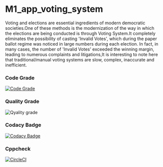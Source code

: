 # M1_app_voting_system



Voting and elections are essential ingredients of modern democratic societies.One of these methods is the modernization of the way in which the elections are being conducted is through Voting System.It completely eliminates the possibility of casting 'Invalid Votes', which during the paper ballot regime was noticed in large numbers during each election. In fact, in many cases, the number of 'Invalid Votes' exceeded the winning margin, leading to numerous complaints and litigations,It is interesting to note here that traditional/manual voting systems are slow, complex, inaccurate and inefficient.

### Code Grade
[![Code Grade](https://api.codiga.io/project/29957/score/svg)](https://app.codiga.io/public/project/29957/M1_app_voting_system/dashboard)

### Quality Grade
![Qyality grade](https://api.codiga.io/project/29957/status/svg)

### Codacy Badge
[![Codacy Badge](https://app.codacy.com/project/badge/Grade/9076e7e859a34aeb8c4f7368ddf5a2da)](https://www.codacy.com/gh/PoojaMP04/M1_app_voting_system/dashboard?utm_source=github.com&amp;utm_medium=referral&amp;utm_content=PoojaMP04/M1_app_voting_system&amp;utm_campaign=Badge_Grade)

### Cppcheck  
[![CircleCI](https://circleci.com/gh/PoojaMP04/M1_app_voting_system/tree/main.svg?style=svg)](https://circleci.com/gh/PoojaMP04/M1_app_voting_system/tree/main)
